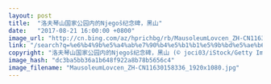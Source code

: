 ```yaml
---
layout: post
title:  "洛夫琴山国家公园内的Njegoš纪念碑，黑山"
date:   "2017-08-21 16:00:00 +0800"
image_url: "http://cn.bing.com/az/hprichbg/rb/MausoleumLovcen_ZH-CN11630158336_1920x1080.jpg"
link: "/search?q=%e6%b4%9b%e5%a4%ab%e7%90%b4%e5%b1%b1%e5%9b%bd%e5%ae%b6%e5%85%ac%e5%9b%ad&form=hpcapt&mkt=zh-cn"
copyright: "洛夫琴山国家公园内的Njegoš纪念碑，黑山 (© joci03/iStock/Getty Images)"
image_hash: "dc3ba5bb36a1b648f922a8b78b5656c4"
image_filename: "MausoleumLovcen_ZH-CN11630158336_1920x1080.jpg"
---
```

